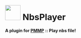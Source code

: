 # <img src="https://rawgit.com/PresentKim/SVG-files/master/plugin-icons/nbsplayer.svg" height="50" width="50"> NbsPlayer  
__A plugin for [PMMP](https://pmmp.io) :: Play nbs file!__  
